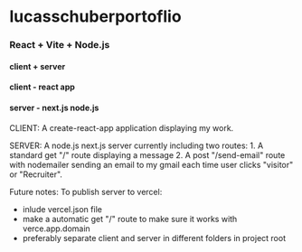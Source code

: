 # lucasschuberportoflio

### React + Vite + Node.js

#### client + server 
#### client - react app
#### server - next.js node.js

CLIENT: 
A create-react-app application displaying my work.

SERVER: 
A node.js next.js server currently including two routes:
    1. A standard get "/" route displaying a message
    2. A post "/send-email" route with nodemailer sending an email to my gmail each time user clicks "visitor" or "Recruiter".

Future notes:
To publish server to vercel:
- inlude vercel.json file
- make a automatic get "/" route to make sure it works with verce.app.domain 
- preferably separate client and server in different folders in project root